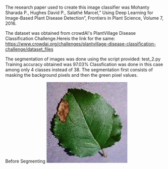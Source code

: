 The research paper used to create this image classifier was Mohanty Sharada P., Hughes David P., Salathé Marcel,” Using Deep Learning for Image-Based Plant Disease Detection”, Frontiers in Plant Science, Volume 7, 2016.

The dataset was obtained from crowdAI's PlantVillage Disease Classification Challenge.Hereis the link for the same: https://www.crowdai.org/challenges/plantvillage-disease-classification-challenge/dataset_files


The segmentation of images was done using the script provided: test_2.py
Training accuracy obtained was 97.03%
Classfication was done in this case among only 4 classes instead of 38.
The segmentation first consists of masking the background pixels and then the green pixel values.

Before Segmenting
![](Images/3bf50ea4-980e-471b-bbd1-fc0c526dbb7a___JR_FrgE.S%202905.JPG)

